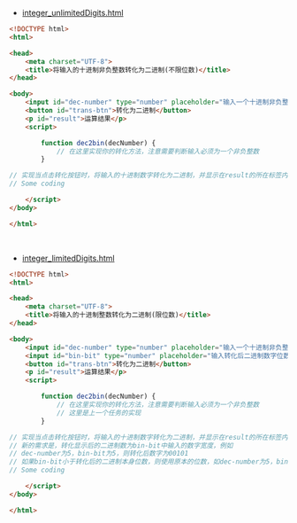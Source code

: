 - [integer_unlimitedDigits.html](https://zpp-github.github.io/ife/5%E3%80%81%E5%8D%81%E8%BF%9B%E5%88%B6%E8%BD%AC%E4%BA%8C%E8%BF%9B%E5%88%B6/integer_unlimitedDigits.html)

```html
<!DOCTYPE html>
<html>

<head>
    <meta charset="UTF-8">
    <title>将输入的十进制非负整数转化为二进制(不限位数)</title>
</head>

<body>
    <input id="dec-number" type="number" placeholder="输入一个十进制非负整数">
    <button id="trans-btn">转化为二进制</button>
    <p id="result">运算结果</p>
    <script>

        function dec2bin(decNumber) {
            // 在这里实现你的转化方法，注意需要判断输入必须为一个非负整数
        }

// 实现当点击转化按钮时，将输入的十进制数字转化为二进制，并显示在result的所在标签内
// Some coding

    </script>
</body>

</html>
```

<br/>

- [integer_limitedDigits.html](https://zpp-github.github.io/ife/5%E3%80%81%E5%8D%81%E8%BF%9B%E5%88%B6%E8%BD%AC%E4%BA%8C%E8%BF%9B%E5%88%B6/integer_limitedDigits.html)

```html
<!DOCTYPE html>
<html>

<head>
    <meta charset="UTF-8">
    <title>将输入的十进制整数转化为二进制(限位数)</title>
</head>

<body>
    <input id="dec-number" type="number" placeholder="输入一个十进制非负整数">
    <input id="bin-bit" type="number" placeholder="输入转化后二进制数字位数">
    <button id="trans-btn">转化为二进制</button>
    <p id="result">运算结果</p>
    <script>

        function dec2bin(decNumber) {
            // 在这里实现你的转化方法，注意需要判断输入必须为一个非负整数
            // 这里是上一个任务的实现
        }

// 实现当点击转化按钮时，将输入的十进制数字转化为二进制，并显示在result的所在标签内
// 新的需求是，转化显示后的二进制数为bin-bit中输入的数字宽度，例如
// dec-number为5，bin-bit为5，则转化后数字为00101
// 如果bin-bit小于转化后的二进制本身位数，则使用原本的位数，如dec-number为5，bin-bit为2，依然输出101，但同时在console中报个错
// Some coding

    </script>
</body>

</html>
```
